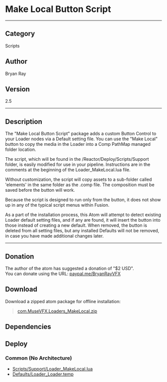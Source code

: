 # Make Local Button Script
___

## Category
Scripts

## Author
Bryan Ray

## Version
2.5

___

## Description
<p>The "Make Local Button Script" package adds a custom Button Control to your Loader nodes via a Default setting file. You can use the "Make Local" button to copy the media in the Loader into a Comp PathMap managed folder location.</p>
	<p>The script, which will be found in the /Reactor/Deploy/Scripts/Support folder, is easily modified for use in your pipeline. Instructions are in the comments at the beginning of the Loader_MakeLocal.lua file.</p>
	<p>Without customization, the script will copy assets to a sub-folder called 'elements' in the same folder as the .comp file. The composition must be saved before the button will work.</p>
	<p>Because the script is designed to run only from the button, it does not show up in any of the typical script menus within Fusion.</p>
	<p>As a part of the installation process, this Atom will attempt to detect existing Loader default setting files, and if any are found, it will insert the button into those instead of creating a new default. When removed, the button is deleted from all setting files, but any installed Defaults will not be removed, in case you have made additional changes later.

___

## Donation
The author of the atom has suggested a donation of "$2 USD".  
You can donate using the URL: <a href="paypal.me/BryanRayVFX">paypal.me/BryanRayVFX</a>
## Download

Download a zipped atom package for offline installation:
> [com.MuseVFX.Loaders_MakeLocal.zip](https://gitlab.com/WeSuckLess/Reactor/-/archive/master/Reactor-master.zip?path=Atoms/com.MuseVFX.Loaders_MakeLocal)  

## Dependencies

## Deploy

### Common (No Architecture)

<ul>
<li><a href="https://gitlab.com/WeSuckLess/Reactor/-/blob/master/Atoms/com.MuseVFX.Loaders_MakeLocal/Scripts/Support/Loader_MakeLocal.lua?ref_type=heads">Scripts/Support/Loader_MakeLocal.lua</a></li>
<li><a href="https://gitlab.com/WeSuckLess/Reactor/-/blob/master/Atoms/com.MuseVFX.Loaders_MakeLocal/Defaults/Loader_Loader.temp?ref_type=heads">Defaults/Loader_Loader.temp</a></li>
</ul>
